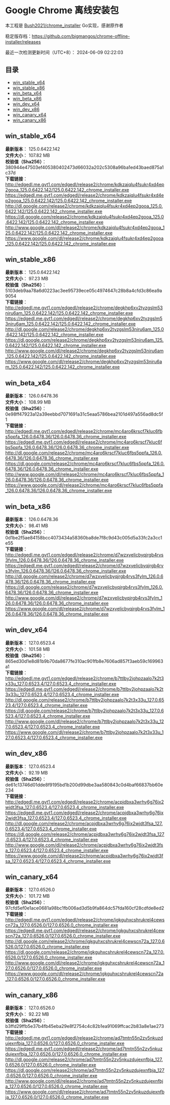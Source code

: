 # Google Chrome 离线安装包
本工程是 [Bush2021/chrome_installer](https://github.com/Bush2021/chrome_installer) Go实现，感谢原作者

稳定版存档：<https://github.com/bigmangos/chrome-offline-installer/releases>

最近一次检测更新时间（UTC+8）：
2024-06-09 02:22:03

## 目录
* [win_stable_x64](https://github.com/bigmangos/chrome-offline-installer?tab=readme-ov-file#win_stable_x64)
* [win_stable_x86](https://github.com/bigmangos/chrome-offline-installer?tab=readme-ov-file#win_stable_x86)
* [win_beta_x64](https://github.com/bigmangos/chrome-offline-installer?tab=readme-ov-file#win_beta_x64)
* [win_beta_x86](https://github.com/bigmangos/chrome-offline-installer?tab=readme-ov-file#win_beta_x86)
* [win_dev_x64](https://github.com/bigmangos/chrome-offline-installer?tab=readme-ov-file#win_dev_x64)
* [win_dev_x86](https://github.com/bigmangos/chrome-offline-installer?tab=readme-ov-file#win_dev_x86)
* [win_canary_x64](https://github.com/bigmangos/chrome-offline-installer?tab=readme-ov-file#win_canary_x64)
* [win_canary_x86](https://github.com/bigmangos/chrome-offline-installer?tab=readme-ov-file#win_canary_x86)

## win_stable_x64
**最新版本**： 125.0.6422.142  
**文件大小**： 107.82 MB  
**校验值（Sha256）**： 380944e47503ef405380402473d66032a202c5308a96ba1ed43baed875a1c37d  
**下载链接**：
http://edgedl.me.gvt1.com/edgedl/release2/chrome/kdkzajqlu4fsukr4xd4ep2gooa_125.0.6422.142/125.0.6422.142_chrome_installer.exe
https://edgedl.me.gvt1.com/edgedl/release2/chrome/kdkzajqlu4fsukr4xd4ep2gooa_125.0.6422.142/125.0.6422.142_chrome_installer.exe
http://dl.google.com/release2/chrome/kdkzajqlu4fsukr4xd4ep2gooa_125.0.6422.142/125.0.6422.142_chrome_installer.exe
https://dl.google.com/release2/chrome/kdkzajqlu4fsukr4xd4ep2gooa_125.0.6422.142/125.0.6422.142_chrome_installer.exe
http://www.google.com/dl/release2/chrome/kdkzajqlu4fsukr4xd4ep2gooa_125.0.6422.142/125.0.6422.142_chrome_installer.exe
https://www.google.com/dl/release2/chrome/kdkzajqlu4fsukr4xd4ep2gooa_125.0.6422.142/125.0.6422.142_chrome_installer.exe
## win_stable_x86
**最新版本**： 125.0.6422.142  
**文件大小**： 97.23 MB  
**校验值（Sha256）**： 5103deb9aa78a6d0223ac3ee95739ece05c4974647c28b8a4cfd3c86ea9a9054  
**下载链接**：
http://edgedl.me.gvt1.com/edgedl/release2/chrome/degkhp6xv2tyzgslm53niru6am_125.0.6422.142/125.0.6422.142_chrome_installer.exe
https://edgedl.me.gvt1.com/edgedl/release2/chrome/degkhp6xv2tyzgslm53niru6am_125.0.6422.142/125.0.6422.142_chrome_installer.exe
http://dl.google.com/release2/chrome/degkhp6xv2tyzgslm53niru6am_125.0.6422.142/125.0.6422.142_chrome_installer.exe
https://dl.google.com/release2/chrome/degkhp6xv2tyzgslm53niru6am_125.0.6422.142/125.0.6422.142_chrome_installer.exe
http://www.google.com/dl/release2/chrome/degkhp6xv2tyzgslm53niru6am_125.0.6422.142/125.0.6422.142_chrome_installer.exe
https://www.google.com/dl/release2/chrome/degkhp6xv2tyzgslm53niru6am_125.0.6422.142/125.0.6422.142_chrome_installer.exe
## win_beta_x64
**最新版本**： 126.0.6478.36  
**文件大小**： 108.99 MB  
**校验值（Sha256）**： 0e98ff47923a12a39eebbd7071691a31c5eaa5786bea2101d497a556ad8dc5f1  
**下载链接**：
http://edgedl.me.gvt1.com/edgedl/release2/chrome/mc4aro6krscf7kluc6fbs5ppfa_126.0.6478.36/126.0.6478.36_chrome_installer.exe
https://edgedl.me.gvt1.com/edgedl/release2/chrome/mc4aro6krscf7kluc6fbs5ppfa_126.0.6478.36/126.0.6478.36_chrome_installer.exe
http://dl.google.com/release2/chrome/mc4aro6krscf7kluc6fbs5ppfa_126.0.6478.36/126.0.6478.36_chrome_installer.exe
https://dl.google.com/release2/chrome/mc4aro6krscf7kluc6fbs5ppfa_126.0.6478.36/126.0.6478.36_chrome_installer.exe
http://www.google.com/dl/release2/chrome/mc4aro6krscf7kluc6fbs5ppfa_126.0.6478.36/126.0.6478.36_chrome_installer.exe
https://www.google.com/dl/release2/chrome/mc4aro6krscf7kluc6fbs5ppfa_126.0.6478.36/126.0.6478.36_chrome_installer.exe
## win_beta_x86
**最新版本**： 126.0.6478.36  
**文件大小**： 98.41 MB  
**校验值（Sha256）**： 0d1be2f5ae84158bcc4073434a58360ba8de7f8c9d43c005d5a33fc2a3cc1e55  
**下载链接**：
http://edgedl.me.gvt1.com/edgedl/release2/chrome/d7wzxyelicbyqjrgb4rvs3fylm_126.0.6478.36/126.0.6478.36_chrome_installer.exe
https://edgedl.me.gvt1.com/edgedl/release2/chrome/d7wzxyelicbyqjrgb4rvs3fylm_126.0.6478.36/126.0.6478.36_chrome_installer.exe
http://dl.google.com/release2/chrome/d7wzxyelicbyqjrgb4rvs3fylm_126.0.6478.36/126.0.6478.36_chrome_installer.exe
https://dl.google.com/release2/chrome/d7wzxyelicbyqjrgb4rvs3fylm_126.0.6478.36/126.0.6478.36_chrome_installer.exe
http://www.google.com/dl/release2/chrome/d7wzxyelicbyqjrgb4rvs3fylm_126.0.6478.36/126.0.6478.36_chrome_installer.exe
https://www.google.com/dl/release2/chrome/d7wzxyelicbyqjrgb4rvs3fylm_126.0.6478.36/126.0.6478.36_chrome_installer.exe
## win_dev_x64
**最新版本**： 127.0.6523.4  
**文件大小**： 101.58 MB  
**校验值（Sha256）**： 865ed30d1e8d81b9b70da8677fe310ac901fb8e7606ad857f3aeb59c169963a1  
**下载链接**：
http://edgedl.me.gvt1.com/edgedl/release2/chrome/b7ttlby2johpzaalo7k2t3x33u_127.0.6523.4/127.0.6523.4_chrome_installer.exe
https://edgedl.me.gvt1.com/edgedl/release2/chrome/b7ttlby2johpzaalo7k2t3x33u_127.0.6523.4/127.0.6523.4_chrome_installer.exe
http://dl.google.com/release2/chrome/b7ttlby2johpzaalo7k2t3x33u_127.0.6523.4/127.0.6523.4_chrome_installer.exe
https://dl.google.com/release2/chrome/b7ttlby2johpzaalo7k2t3x33u_127.0.6523.4/127.0.6523.4_chrome_installer.exe
http://www.google.com/dl/release2/chrome/b7ttlby2johpzaalo7k2t3x33u_127.0.6523.4/127.0.6523.4_chrome_installer.exe
https://www.google.com/dl/release2/chrome/b7ttlby2johpzaalo7k2t3x33u_127.0.6523.4/127.0.6523.4_chrome_installer.exe
## win_dev_x86
**最新版本**： 127.0.6523.4  
**文件大小**： 92.19 MB  
**校验值（Sha256）**： de61c13746d01dde8f9195bd1b200d99dbe3aa580843c0d4baf66837bb60e234  
**下载链接**：
http://edgedl.me.gvt1.com/edgedl/release2/chrome/acpjdbxa3wrhy6g76ix2wjdt3fsa_127.0.6523.4/127.0.6523.4_chrome_installer.exe
https://edgedl.me.gvt1.com/edgedl/release2/chrome/acpjdbxa3wrhy6g76ix2wjdt3fsa_127.0.6523.4/127.0.6523.4_chrome_installer.exe
http://dl.google.com/release2/chrome/acpjdbxa3wrhy6g76ix2wjdt3fsa_127.0.6523.4/127.0.6523.4_chrome_installer.exe
https://dl.google.com/release2/chrome/acpjdbxa3wrhy6g76ix2wjdt3fsa_127.0.6523.4/127.0.6523.4_chrome_installer.exe
http://www.google.com/dl/release2/chrome/acpjdbxa3wrhy6g76ix2wjdt3fsa_127.0.6523.4/127.0.6523.4_chrome_installer.exe
https://www.google.com/dl/release2/chrome/acpjdbxa3wrhy6g76ix2wjdt3fsa_127.0.6523.4/127.0.6523.4_chrome_installer.exe
## win_canary_x64
**最新版本**： 127.0.6526.0  
**文件大小**： 101.72 MB  
**校验值（Sha256）**： 97cfd5ef0e1ace0681a98bc1fb006ad3d5b9fa864dc57fda160cf28cdfde8ed2  
**下载链接**：
http://edgedl.me.gvt1.com/edgedl/release2/chrome/igkguhxcshrukrel4cewscn72a_127.0.6526.0/127.0.6526.0_chrome_installer.exe
https://edgedl.me.gvt1.com/edgedl/release2/chrome/igkguhxcshrukrel4cewscn72a_127.0.6526.0/127.0.6526.0_chrome_installer.exe
http://dl.google.com/release2/chrome/igkguhxcshrukrel4cewscn72a_127.0.6526.0/127.0.6526.0_chrome_installer.exe
https://dl.google.com/release2/chrome/igkguhxcshrukrel4cewscn72a_127.0.6526.0/127.0.6526.0_chrome_installer.exe
http://www.google.com/dl/release2/chrome/igkguhxcshrukrel4cewscn72a_127.0.6526.0/127.0.6526.0_chrome_installer.exe
https://www.google.com/dl/release2/chrome/igkguhxcshrukrel4cewscn72a_127.0.6526.0/127.0.6526.0_chrome_installer.exe
## win_canary_x86
**最新版本**： 127.0.6526.0  
**文件大小**： 92.22 MB  
**校验值（Sha256）**： b3ffd29ffb5e37b4fb45eba29e8f2754c4c82b1ea91069ffcac2b83a8e1ae273  
**下载链接**：
http://edgedl.me.gvt1.com/edgedl/release2/chrome/ad7tmtn55n2zv5nkuzdujexnfbja_127.0.6526.0/127.0.6526.0_chrome_installer.exe
https://edgedl.me.gvt1.com/edgedl/release2/chrome/ad7tmtn55n2zv5nkuzdujexnfbja_127.0.6526.0/127.0.6526.0_chrome_installer.exe
http://dl.google.com/release2/chrome/ad7tmtn55n2zv5nkuzdujexnfbja_127.0.6526.0/127.0.6526.0_chrome_installer.exe
https://dl.google.com/release2/chrome/ad7tmtn55n2zv5nkuzdujexnfbja_127.0.6526.0/127.0.6526.0_chrome_installer.exe
http://www.google.com/dl/release2/chrome/ad7tmtn55n2zv5nkuzdujexnfbja_127.0.6526.0/127.0.6526.0_chrome_installer.exe
https://www.google.com/dl/release2/chrome/ad7tmtn55n2zv5nkuzdujexnfbja_127.0.6526.0/127.0.6526.0_chrome_installer.exe
